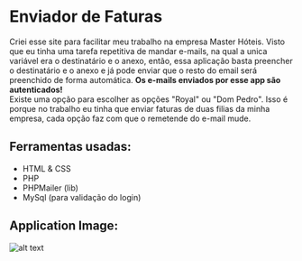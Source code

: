 # Enviador de Faturas
Criei esse site para facilitar meu trabalho na empresa Master Hóteis. Visto que eu tinha uma tarefa repetitiva de mandar e-mails, na qual
a unica variável era o destinatário e o anexo, então, essa aplicação basta preencher o destinatário e o anexo e já pode enviar que o resto
do email será preenchido de forma automática. <strong>Os e-mails enviados por esse app são autenticados!</strong><br>
Existe uma opção para escolher as opções "Royal" ou "Dom Pedro". Isso é porque no trabalho eu tinha que enviar faturas de duas filias da minha empresa, cada opção faz com que o remetende do e-mail mude.
## Ferramentas usadas:
* HTML & CSS
* PHP
* PHPMailer (lib)
* MySql (para validação do login)
## Application Image:
![alt text](https://i.imgur.com/vZAKt5h.png)
